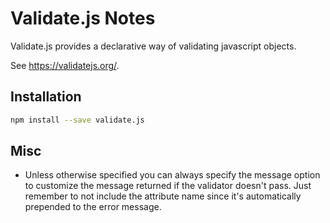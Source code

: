 # Validate.js Notes

Validate.js provides a declarative way of validating javascript objects.

See https://validatejs.org/.

## Installation

```sh
npm install --save validate.js
```


## Misc

- Unless otherwise specified you can always specify the message option to customize the message returned if the validator doesn't pass. Just remember to not include the attribute name since it's automatically prepended to the error message.
